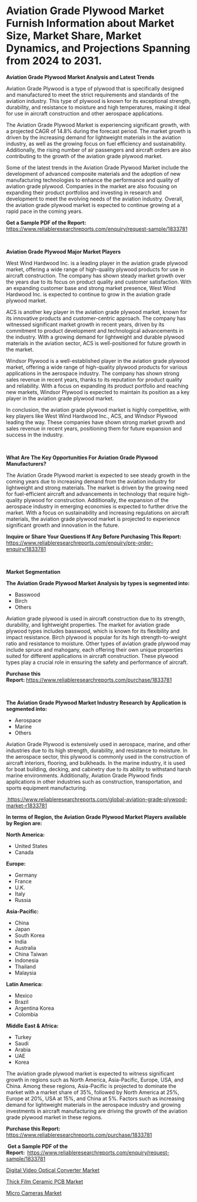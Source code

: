 <p><h1>Aviation Grade Plywood Market Furnish Information about Market Size, Market Share, Market Dynamics, and Projections Spanning from 2024 to 2031.</h1></p><p><strong>Aviation Grade Plywood Market Analysis and Latest Trends</strong></p>
<p><p>Aviation Grade Plywood is a type of plywood that is specifically designed and manufactured to meet the strict requirements and standards of the aviation industry. This type of plywood is known for its exceptional strength, durability, and resistance to moisture and high temperatures, making it ideal for use in aircraft construction and other aerospace applications.</p><p>The Aviation Grade Plywood Market is experiencing significant growth, with a projected CAGR of 14.8% during the forecast period. The market growth is driven by the increasing demand for lightweight materials in the aviation industry, as well as the growing focus on fuel efficiency and sustainability. Additionally, the rising number of air passengers and aircraft orders are also contributing to the growth of the aviation grade plywood market.</p><p>Some of the latest trends in the Aviation Grade Plywood Market include the development of advanced composite materials and the adoption of new manufacturing technologies to enhance the performance and quality of aviation grade plywood. Companies in the market are also focusing on expanding their product portfolios and investing in research and development to meet the evolving needs of the aviation industry. Overall, the aviation grade plywood market is expected to continue growing at a rapid pace in the coming years.</p></p>
<p><strong>Get a Sample PDF of the Report:&nbsp;</strong> <a href="https://www.reliableresearchreports.com/enquiry/request-sample/1833781">https://www.reliableresearchreports.com/enquiry/request-sample/1833781</a></p>
<p>&nbsp;</p>
<p><strong>Aviation Grade Plywood Major Market Players</strong></p>
<p><p>West Wind Hardwood Inc. is a leading player in the aviation grade plywood market, offering a wide range of high-quality plywood products for use in aircraft construction. The company has shown steady market growth over the years due to its focus on product quality and customer satisfaction. With an expanding customer base and strong market presence, West Wind Hardwood Inc. is expected to continue to grow in the aviation grade plywood market.</p><p>ACS is another key player in the aviation grade plywood market, known for its innovative products and customer-centric approach. The company has witnessed significant market growth in recent years, driven by its commitment to product development and technological advancements in the industry. With a growing demand for lightweight and durable plywood materials in the aviation sector, ACS is well-positioned for future growth in the market.</p><p>Windsor Plywood is a well-established player in the aviation grade plywood market, offering a wide range of high-quality plywood products for various applications in the aerospace industry. The company has shown strong sales revenue in recent years, thanks to its reputation for product quality and reliability. With a focus on expanding its product portfolio and reaching new markets, Windsor Plywood is expected to maintain its position as a key player in the aviation grade plywood market.</p><p>In conclusion, the aviation grade plywood market is highly competitive, with key players like West Wind Hardwood Inc., ACS, and Windsor Plywood leading the way. These companies have shown strong market growth and sales revenue in recent years, positioning them for future expansion and success in the industry.</p></p>
<p>&nbsp;</p>
<p><strong>What Are The Key Opportunities For Aviation Grade Plywood Manufacturers?</strong></p>
<p><p>The Aviation Grade Plywood market is expected to see steady growth in the coming years due to increasing demand from the aviation industry for lightweight and strong materials. The market is driven by the growing need for fuel-efficient aircraft and advancements in technology that require high-quality plywood for construction. Additionally, the expansion of the aerospace industry in emerging economies is expected to further drive the market. With a focus on sustainability and increasing regulations on aircraft materials, the aviation grade plywood market is projected to experience significant growth and innovation in the future.</p></p>
<p><strong>Inquire or Share Your Questions If Any Before Purchasing This Report:</strong> <a href="https://www.reliableresearchreports.com/enquiry/pre-order-enquiry/1833781">https://www.reliableresearchreports.com/enquiry/pre-order-enquiry/1833781</a></p>
<p>&nbsp;</p>
<p><strong>Market Segmentation</strong></p>
<p><strong>The Aviation Grade Plywood Market Analysis by types is segmented into:</strong></p>
<p><ul><li>Basswood</li><li>Birch</li><li>Others</li></ul></p>
<p><p>Aviation grade plywood is used in aircraft construction due to its strength, durability, and lightweight properties. The market for aviation grade plywood types includes basswood, which is known for its flexibility and impact resistance. Birch plywood is popular for its high strength-to-weight ratio and resistance to moisture. Other types of aviation grade plywood may include spruce and mahogany, each offering their own unique properties suited for different applications in aircraft construction. These plywood types play a crucial role in ensuring the safety and performance of aircraft.</p></p>
<p><strong>Purchase this Report:&nbsp;</strong><a href="https://www.reliableresearchreports.com/purchase/1833781">https://www.reliableresearchreports.com/purchase/1833781</a></p>
<p>&nbsp;</p>
<p><strong>The Aviation Grade Plywood Market Industry Research by Application is segmented into:</strong></p>
<p><ul><li>Aerospace</li><li>Marine</li><li>Others</li></ul></p>
<p><p>Aviation Grade Plywood is extensively used in aerospace, marine, and other industries due to its high strength, durability, and resistance to moisture. In the aerospace sector, this plywood is commonly used in the construction of aircraft interiors, flooring, and bulkheads. In the marine industry, it is used for boat building, decking, and cabinetry due to its ability to withstand harsh marine environments. Additionally, Aviation Grade Plywood finds applications in other industries such as construction, transportation, and sports equipment manufacturing.</p></p>
<p><a href="https://www.reliableresearchreports.com/global-aviation-grade-plywood-market-r1833781">&nbsp;https://www.reliableresearchreports.com/global-aviation-grade-plywood-market-r1833781</a></p>
<p><strong>In terms of Region, the Aviation Grade Plywood Market Players available by Region are:</strong></p>
<p>
    <p> <strong> North America: </strong>
        <ul>
            <li>United States</li>
            <li>Canada</li>
        </ul>
        </p> 
    <p> <strong> Europe: </strong>
        <ul>
            <li>Germany</li>
            <li>France</li>
            <li>U.K.</li>
            <li>Italy</li>
            <li>Russia</li>
        </ul>
        </p> 
    <p> <strong> Asia-Pacific: </strong>
        <ul>
            <li>China</li>
            <li>Japan</li>
            <li>South Korea</li>
            <li>India</li>
            <li>Australia</li>
            <li>China Taiwan</li>
            <li>Indonesia</li>
            <li>Thailand</li>
            <li>Malaysia</li>
        </ul>
        </p> 
    <p> <strong> Latin America: </strong>
        <ul>
            <li>Mexico</li>
            <li>Brazil</li>
            <li>Argentina Korea</li>
            <li>Colombia</li>
        </ul>
        </p> 
    <p> <strong> Middle East & Africa: </strong>
        <ul>
            <li>Turkey</li>
            <li>Saudi</li>
            <li>Arabia</li>
            <li>UAE</li>
            <li>Korea</li>
        </ul>
    </p>
    </p>
<p><p>The aviation grade plywood market is expected to witness significant growth in regions such as North America, Asia-Pacific, Europe, USA, and China. Among these regions, Asia-Pacific is projected to dominate the market with a market share of 35%, followed by North America at 25%, Europe at 20%, USA at 15%, and China at 5%. Factors such as increasing demand for lightweight materials in the aerospace industry and growing investments in aircraft manufacturing are driving the growth of the aviation grade plywood market in these regions.</p></p>
<p><strong>Purchase this Report: </strong><a href="https://www.reliableresearchreports.com/purchase/1833781">https://www.reliableresearchreports.com/purchase/1833781</a></p>
<p>&nbsp;<strong>Get a Sample PDF of the Report:&nbsp;&nbsp;</strong><a href="https://www.reliableresearchreports.com/enquiry/request-sample/1833781">https://www.reliableresearchreports.com/enquiry/request-sample/1833781</a></p>
<p><strong></strong></p>
<p><p><a href="https://www.linkedin.com/pulse/analyzing-digital-video-optical-converter-market-global-vvc5e">Digital Video Optical Converter Market</a></p><p><a href="https://www.linkedin.com/pulse/decoding-thick-film-ceramic-pcb-market-metrics-share-trends-growth-kyp8e">Thick Film Ceramic PCB Market</a></p><p><a href="https://www.linkedin.com/pulse/micro-cameras-market-size-cagr-trends-2024-2030-listrakr-ewmef">Micro Cameras Market</a></p></p>